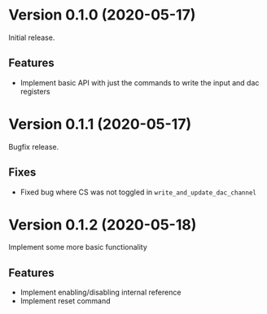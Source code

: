 # Version 0.1.0 (2020-05-17)
Initial release.

## Features
- Implement basic API with just the commands to write the input and dac registers

# Version 0.1.1 (2020-05-17)
Bugfix release.

## Fixes
- Fixed bug where CS was not toggled in `write_and_update_dac_channel`

# Version 0.1.2 (2020-05-18)
Implement some more basic functionality

## Features
- Implement enabling/disabling internal reference
- Implement reset command

